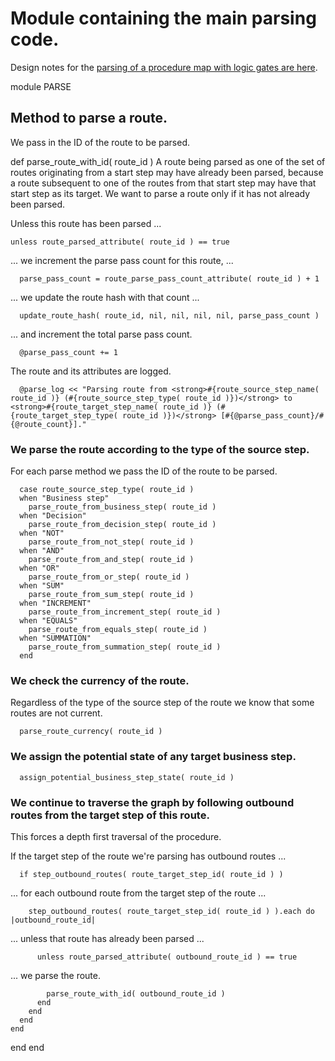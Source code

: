 # Module containing the main parsing code.

Design notes for the [parsing of a procedure map with logic gates are here](https://ukparliament.github.io/ontologies/procedure/flowcharts/meta/design-notes/#procedure-maps-with-logic-gates).

module PARSE
## Method to parse a route.

We pass in the ID of the route to be parsed.

  def parse_route_with_id( route_id )
A route being parsed as one of the set of routes originating from a start step may have already been parsed, because a route subsequent to one of the routes from that start step may have that start step as its target. We want to parse a route only if it has not already been parsed.

Unless this route has been parsed ...

    unless route_parsed_attribute( route_id ) == true
... we increment the parse pass count for this route, ...

      parse_pass_count = route_parse_pass_count_attribute( route_id ) + 1
... we update the route hash with that count ...

      update_route_hash( route_id, nil, nil, nil, nil, parse_pass_count )
... and increment the total parse pass count.

      @parse_pass_count += 1
The route and its attributes are logged.

      @parse_log << "Parsing route from <strong>#{route_source_step_name( route_id )} (#{route_source_step_type( route_id )})</strong> to <strong>#{route_target_step_name( route_id )} (#{route_target_step_type( route_id )})</strong> [#{@parse_pass_count}/#{@route_count}]."
### We parse the route according to the type of the source step.

For each parse method we pass the ID of the route to be parsed.

      case route_source_step_type( route_id )
      when "Business step"
        parse_route_from_business_step( route_id )
      when "Decision"
        parse_route_from_decision_step( route_id )
      when "NOT"
        parse_route_from_not_step( route_id )
      when "AND"
        parse_route_from_and_step( route_id )
      when "OR"
        parse_route_from_or_step( route_id )
      when "SUM"
        parse_route_from_sum_step( route_id )
      when "INCREMENT"
        parse_route_from_increment_step( route_id )
      when "EQUALS"
        parse_route_from_equals_step( route_id )
      when "SUMMATION"
        parse_route_from_summation_step( route_id )
      end
### We check the currency of the route.

Regardless of the type of the source step of the route we know that some routes are not current.

      parse_route_currency( route_id )
### We assign the potential state of any target business step.

      assign_potential_business_step_state( route_id )
### We continue to traverse the graph by following outbound routes from the target step of this route.

This forces a depth first traversal of the procedure.

If the target step of the route we're parsing has outbound routes ...

      if step_outbound_routes( route_target_step_id( route_id ) )
... for each outbound route from the target step of the route ...

        step_outbound_routes( route_target_step_id( route_id ) ).each do |outbound_route_id|
... unless that route has already been parsed ...

          unless route_parsed_attribute( outbound_route_id ) == true
... we parse the route.

            parse_route_with_id( outbound_route_id )
          end
        end
      end
    end
  end
end